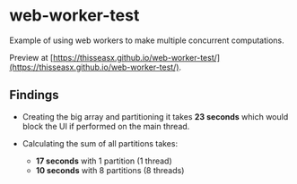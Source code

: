 # web-worker-test

Example of using web workers to make multiple concurrent computations.

Preview at [https://thisseasx.github.io/web-worker-test/](https://thisseasx.github.io/web-worker-test/).

## Findings

- Creating the big array and partitioning it takes **23 seconds** which would block the UI if performed on the main thread.

- Calculating the sum of all partitions takes:
  - **17 seconds** with 1 partition (1 thread)
  - **10 seconds** with 8 partitions (8 threads)

